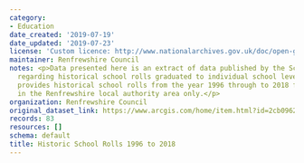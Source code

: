 ```yaml
---
category:
- Education
date_created: '2019-07-19'
date_updated: '2019-07-23'
license: 'Custom licence: http://www.nationalarchives.gov.uk/doc/open-government-licence/version/3/'
maintainer: Renfrewshire Council
notes: <p>Data presented here is an extract of data published by the Scottish Government
  regarding historical school rolls graduated to individual school level. The dataset
  provides historical school rolls from the year 1996 through to 2018 for schools
  in the Renfrewshire local authority area only.</p>
organization: Renfrewshire Council
original_dataset_link: https://www.arcgis.com/home/item.html?id=2cb0962dfcd4418a80f00b3f3220f9c5
records: 83
resources: []
schema: default
title: Historic School Rolls 1996 to 2018
---
```

